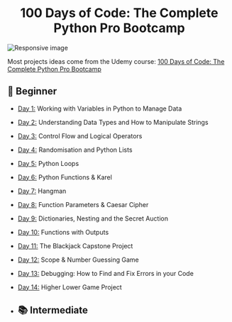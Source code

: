 <h1 align="center">100 Days of Code: The Complete Python Pro Bootcamp
</h1>

<img src="https://res.cloudinary.com/practicaldev/image/fetch/s--rqpwPGjr--/c_imagga_scale,f_auto,fl_progressive,h_900,q_auto,w_1600/https://dev-to-uploads.s3.amazonaws.com/i/xgtp3l3vi2rygazrb4pn.png" class="img-responsive" alt="Responsive image" width=auto height=auto>

Most projects ideas come from the Udemy course: [100 Days of Code: The Complete Python Pro Bootcamp](https://www.udemy.com/course/100-days-of-code/)


## 🔰 Beginner 
- [Day 1:](https://github.com/rokas293/100-Days-of-Code-Python/tree/4ae1a25be234e9c36b8a05744e93c58419b2c743/Day01) Working with Variables in Python to Manage Data
- [Day 2:](https://github.com/rokas293/100-Days-of-Code-Python/tree/9659746a0c5cbb083050c4e986a2a74305c02438/Day02) Understanding Data Types and How to Manipulate Strings
- [Day 3:](https://github.com/rokas293/100-Days-of-Code-Python/tree/d0899be74494b363f2a8df9788b3c188ece3e95b/Day03) Control Flow and Logical Operators
- [Day 4:](https://github.com/rokas293/100-Days-of-Code-Python/tree/8166308b244f44cd7c758357cdfac90fe8bb7026/Day04) Randomisation and Python Lists
- [Day 5:](https://github.com/rokas293/100-Days-of-Code-Python/tree/d8c61b53ff946ab2720c5f33080c13c4bffd8292/Day05) Python Loops
- [Day 6:](https://github.com/rokas293/100-Days-of-Code-Python/tree/bc38767ba72f6c387f9fa1a7cbb3bfc920e681f4/Day06) Python Functions & Karel
- [Day 7:](https://github.com/rokas293/100-Days-of-Code-Python/tree/cfd1732fcac9b6653959e04c26d5b5b0437166eb/Day07) Hangman
- [Day 8:](https://github.com/rokas293/100-Days-of-Code-Python/tree/824ae6fb2c6d95e7b1e5be9126db05d8c4ffe793/Day08) Function Parameters & Caesar Cipher
- [Day 9:](https://github.com/rokas293/100-Days-of-Code-Python/tree/2a6f4d0c368cd30c3c255ecd2e95b2c8a7900efc/Day09) Dictionaries, Nesting and the Secret Auction
- [Day 10:](https://github.com/rokas293/100-Days-of-Code-Python/tree/7c85514cdacd5a24bcbab7bb80f231e195b6c3c8/Day10) Functions with Outputs
- [Day 11:](https://github.com/rokas293/100-Days-of-Code-Python/tree/955f256b9c5b263bff8b93332a6e92b97213c8ef/Day11) The Blackjack Capstone Project
- [Day 12:](https://github.com/rokas293/100-Days-of-Code-Python/tree/e61c60f1a12480058b3ef2dd0684881b6acc1148/Day12) Scope & Number Guessing Game
- [Day 13:](https://github.com/rokas293/100-Days-of-Code-Python/tree/1aa328cc68b6aff7426c4980db17d5557837b42c/Day13) Debugging: How to Find and Fix Errors in your Code
- [Day 14:](https://github.com/rokas293/100-Days-of-Code-Python/tree/96b334ee9b35b1e168def11202f2c73ac29ef440/Day14) Higher Lower Game Project

- ## 📚 Intermediate
